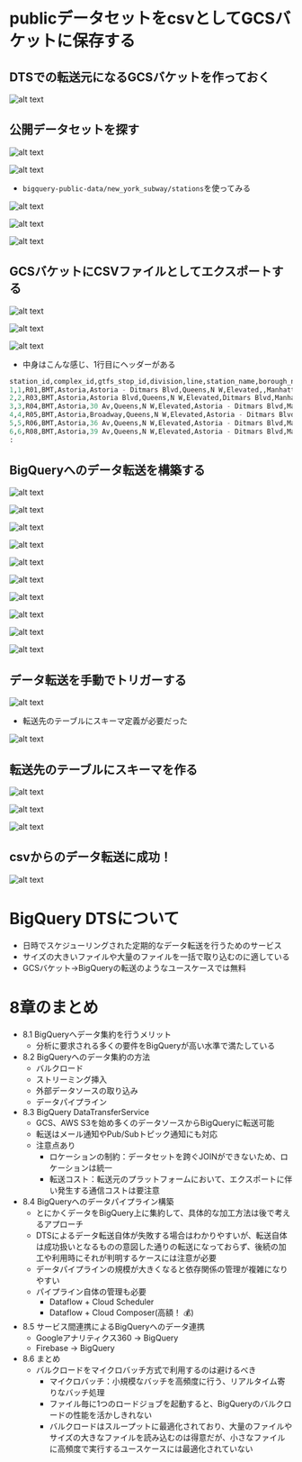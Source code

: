 # publicデータセットをcsvとしてGCSバケットに保存する

## DTSでの転送元になるGCSバケットを作っておく

![alt text](images/image.png)

## 公開データセットを探す

![alt text](images/image-1.png)

![alt text](images/image-2.png)

- `bigquery-public-data/new_york_subway/stations`を使ってみる

![alt text](images/image-3.png)

![alt text](images/image-4.png)

![alt text](images/image-5.png)

## GCSバケットにCSVファイルとしてエクスポートする

![alt text](images/image-6.png)

![alt text](images/image-7.png)

![alt text](images/image-8.png)

- 中身はこんな感じ、1行目にヘッダーがある

```sql
station_id,complex_id,gtfs_stop_id,division,line,station_name,borough_name,daytime_routes,structure,north_direction_label,south_direction_label,station_lat,station_lon,station_geom
1,1,R01,BMT,Astoria,Astoria - Ditmars Blvd,Queens,N W,Elevated,,Manhattan,40.775036,-73.912034,POINT(-73.912034 40.775036)
2,2,R03,BMT,Astoria,Astoria Blvd,Queens,N W,Elevated,Ditmars Blvd,Manhattan,40.770258,-73.917843,POINT(-73.917843 40.770258)
3,3,R04,BMT,Astoria,30 Av,Queens,N W,Elevated,Astoria - Ditmars Blvd,Manhattan,40.766779,-73.921479,POINT(-73.921479 40.766779)
4,4,R05,BMT,Astoria,Broadway,Queens,N W,Elevated,Astoria - Ditmars Blvd,Manhattan,40.76182,-73.925508,POINT(-73.925508 40.76182)
5,5,R06,BMT,Astoria,36 Av,Queens,N W,Elevated,Astoria - Ditmars Blvd,Manhattan,40.756804,-73.929575,POINT(-73.929575 40.756804)
6,6,R08,BMT,Astoria,39 Av,Queens,N W,Elevated,Astoria - Ditmars Blvd,Manhattan,40.752882,-73.932755,POINT(-73.932755 40.752882)
:
```

## BigQueryへのデータ転送を構築する

![alt text](images/image-9.png)

![alt text](images/image-10.png)

![alt text](images/image-11.png)

![alt text](images/image-12.png)

![alt text](images/image-13.png)

![alt text](images/image-14.png)

![alt text](images/image-15.png)

![alt text](images/image-16.png)

![alt text](images/image-17.png)

![alt text](images/image-18.png)

## データ転送を手動でトリガーする

![alt text](images/image-19.png)

- 転送先のテーブルにスキーマ定義が必要だった

![alt text](images/image-20.png)

## 転送先のテーブルにスキーマを作る

![alt text](images/image-21.png)

![alt text](images/image-22.png)

![alt text](images/image-23.png)

## csvからのデータ転送に成功！

![alt text](images/image-24.png)

# BigQuery DTSについて

- 日時でスケジューリングされた定期的なデータ転送を行うためのサービス
- サイズの大きいファイルや大量のファイルを一括で取り込むのに適している
- GCSバケット→BigQueryの転送のようなユースケースでは無料

# 8章のまとめ

- 8.1 BigQueryへデータ集約を行うメリット
    - 分析に要求される多くの要件をBigQueryが高い水準で満たしている
- 8.2 BigQueryへのデータ集約の方法
    - バルクロード
    - ストリーミング挿入
    - 外部データソースの取り込み
    - データパイプライン
- 8.3 BigQuery DataTransferService
    - GCS、AWS S3を始め多くのデータソースからBigQueryに転送可能
    - 転送はメール通知やPub/Subトピック通知にも対応
    - 注意点あり
        - ロケーションの制約：データセットを跨ぐJOINができないため、ロケーションは統一
        - 転送コスト：転送元のプラットフォームにおいて、エクスポートに伴い発生する通信コストは要注意
- 8.4 BigQueryへのデータパイプライン構築
    - とにかくデータをBigQuery上に集約して、具体的な加工方法は後で考えるアプローチ
    - DTSによるデータ転送自体が失敗する場合はわかりやすいが、転送自体は成功扱いとなるものの意図した通りの転送になっておらず、後続の加工や利用時にそれが判明するケースには注意が必要
    - データパイプラインの規模が大きくなると依存関係の管理が複雑になりやすい
    - パイプライン自体の管理も必要
        - Dataflow + Cloud Scheduler
        - Dataflow + Cloud Composer(高額！ 💰)
- 8.5 サービス間連携によるBigQueryへのデータ連携
    - Googleアナリティクス360 → BigQuery
    - Firebase → BigQuery
- 8.6 まとめ
    - バルクロードをマイクロバッチ方式で利用するのは避けるべき
        - マイクロバッチ：小規模なバッチを高頻度に行う、リアルタイム寄りなバッチ処理
        - ファイル毎に1つのロードジョブを起動すると、BigQueryのバルクロードの性能を活かしきれない
        - バルクロードはスループットに最適化されており、大量のファイルやサイズの大きなファイルを読み込むのは得意だが、小さなファイルに高頻度で実行するユースケースには最適化されていない